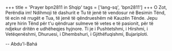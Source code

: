 +++
title = 'Prayer bpn2811 in Shqip'
tags = ['lang-sq', 'bpn2811']
+++
O Zot, Perëndia im! Ndihmoji të dashurit e Tu të jenë të vendosur në Besimin Tënd, të ecin në rrugët e Tua, të jenë të qëndrueshëm në Kauzën Tënde. Jepu atyre hirin Tënd për t'u qëndruar sulmeve të vetes e të pasionit, për të ndjekur dritën e udhëheqjes hyjnore. Ti je i Pushtetshmi, i Hirshmi, i Vetëqenëshmi, Dhuruesi, i Dhembshuri, i Gjithëfuqishmi, Bujariploti.

-- Abdu'l-Bahá

